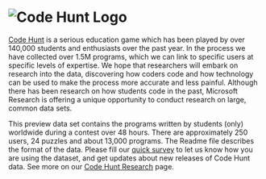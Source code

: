 # ![Code Hunt Logo](http://research.microsoft.com/en-us/projects/codehunt/CodeHunt-sm.png)

[Code Hunt](https://www.codehunt.com/) is a serious education game which has been played by over 140,000 students and enthusiasts over the past year. In the process we have collected over 1.5M programs, which we can link to specific users at specific levels of expertise. We hope that researchers will embark on research into the data, discovering how coders code and how technology can be used to make the process more accurate and less painful. Although there has been research on how students code in the past, Microsoft Research is offering a unique opportunity to conduct research on large, common data sets. 

This preview data set contains the programs written by students (only) worldwide during a contest over 48 hours. There are approximately 250 users, 24 puzzles and about 13,000 programs. The Readme file describes the format of the data. Please fill our [quick survey](http://aka.ms/code-hunt-community) to let us know how you are using the dataset, and get updates about new releases of Code Hunt data. See more on our [Code Hunt Research](http://research.microsoft.com/en-us/projects/codehunt/) page.
